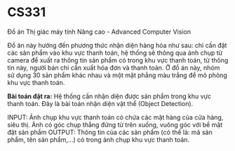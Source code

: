 # CS331
Đồ án Thị giác máy tính Nâng cao - Advanced Computer Vision

Đồ án này hướng đến phương thức nhận diện hàng hóa như sau: chỉ cần đặt các sản phẩm vào khu vực thanh toán, hệ thống sẽ thông qua ảnh chụp từ camera để xuất ra thông tin sản phẩm có trong khu vực thanh toán, từ thông tin này, người bán chỉ cần xuất hóa đơn và thanh toán. Ở đồ án này, nhóm sử dụng 30 sản phẩm khác nhau và một mặt phẳng màu trắng để mô phỏng khu vực thanh toán.

**Bài toán đặt ra:** Hệ thống cần nhận diện được sản phẩm trong khu vực thanh toán. Đây là bài toán nhận diện vật thể (Object Detection).

INPUT: Ảnh chụp khu vực thanh toán có chứa các mặt hàng của cửa hàng, siêu thị. Ảnh có góc chụp thẳng đứng từ trên xuống, vuông góc với bề mặt đặt sản phẩm
OUTPUT: Thông tin của các sản phẩm (có thể là: mã sản phẩm, tên sản phẩm,…) có trong ảnh chụp khu vực thanh toán.
